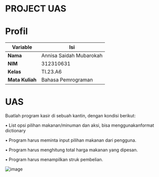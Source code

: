 # PROJECT UAS

# Profil

| Variable | Isi |
| -------- | --- |
|**Nama**  | Annisa Saidah Mubarokah |
|**NIM**   | 312310631 |
|**Kelas** | TI.23.A6 |
|**Mata Kuliah** | Bahasa Pemrograman |

# UAS

Buatlah program kasir di sebuah kantin, dengan kondisi berikut:

• List opsi pilihan makanan/minuman dan aksi, bisa menggunakanformat dictionary

• Program harus meminta input pilihan makanan dari pengguna.

• Program harus menghitung total harga makanan yang dipesan.

• Program harus menampilkan struk pembelian.

![image](https://github.com/annisasaidah06/UAS/assets/148035766/fc16e96f-ef49-44a6-8983-4e233f3285a9)
